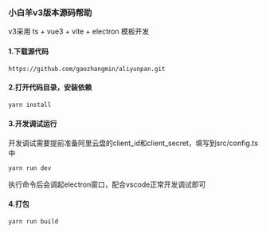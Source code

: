### 小白羊v3版本源码帮助

v3采用 ts + vue3 + vite + electron 模板开发

#### 1.下载源代码

```
https://github.com/gaozhangmin/aliyunpan.git
```

#### 2.打开代码目录，安装依赖

```cmd
yarn install
```

#### 3.开发调试运行

开发调试需要提前准备阿里云盘的client_id和client_secret，填写到src/config.ts中

```cmd
yarn run dev
```

执行命令后会调起electron窗口，配合vscode正常开发调试即可

#### 4.打包

```cmd
yarn run build
```
